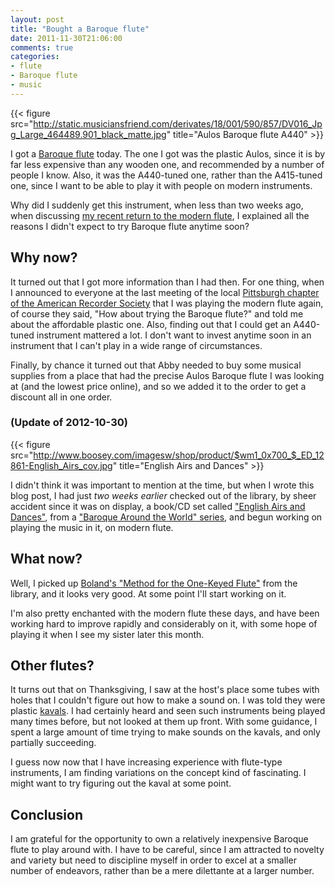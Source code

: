 ```yaml
---
layout: post
title: "Bought a Baroque flute"
date: 2011-11-30T21:06:00
comments: true
categories:
- flute
- Baroque flute
- music
---
```

{{< figure src="http://static.musiciansfriend.com/derivates/18/001/590/857/DV016_Jpg_Large_464489.901_black_matte.jpg" title="Aulos Baroque flute A440" >}}

I got a [Baroque flute](http://www.oldflutes.com/baroq.htm) today. The one I got was the plastic Aulos, since it is by far less expensive than any wooden one, and recommended by a number of people I know. Also, it was the A440-tuned one, rather than the A415-tuned one, since I want to be able to play it with people on modern instruments.

Why did I suddenly get this instrument, when less than two weeks ago, when discussing [my recent return to the modern flute](/blog/2011/11/17/flute-versus-recorder/), I explained all the reasons I didn't expect to try Baroque flute anytime soon?

<!--more-->

## Why now?

It turned out that I got more information than I had then. For one thing, when I announced to everyone at the last meeting of the local [Pittsburgh chapter of the American Recorder Society](http://www.andrew.cmu.edu/user/lukas/pcars/Welcome.html) that I was playing the modern flute again, of course they said, "How about trying the Baroque flute?" and told me about the affordable plastic one. Also, finding out that I could get an A440-tuned instrument mattered a lot. I don't want to invest anytime soon in an instrument that I can't play in a wide range of circumstances.

Finally, by chance it turned out that Abby needed to buy some musical supplies from a place that had the precise Aulos Baroque flute I was looking at (and the lowest price online), and so we added it to the order to get a discount all in one order.

### (Update of 2012-10-30)

{{< figure src="http://www.boosey.com/imagesw/shop/product/$wm1_0x700_$_ED_12861-English_Airs_cov.jpg" title="English Airs and Dances" >}}

I didn't think it was important to mention at the time, but when I wrote this blog post, I had just *two weeks earlier* checked out of the library, by sheer accident since it was on display, a book/CD set called ["English Airs and Dances"](http://www.boosey.com/shop/prod/Various-English-Airs-and-Dances-Baroque-Around-the-World-series-Book-CD/918892), from a ["Baroque Around the World" series](http://www.boosey.com/shop/prod/Various-English-Airs-and-Dances-Baroque-Around-the-World-series-Book-CD/918892), and begun working on playing the music in it, on modern flute.

## What now?

Well, I picked up [Boland's "Method for the One-Keyed Flute"](http://www.ucpress.edu/book.php?isbn=9780520214477) from the library, and it looks very good. At some point I'll start working on it.

I'm also pretty enchanted with the modern flute these days, and have been working hard to improve rapidly and considerably on it, with some hope of playing it when I see my sister later this month.

## Other flutes?

It turns out that on Thanksgiving, I saw at the host's place some tubes with holes that I couldn't figure out how to make a sound on. I was told they were plastic [kavals](http://en.wikipedia.org/wiki/Kaval). I had certainly heard and seen such instruments being played many times before, but not looked at them up front. With some guidance, I spent a large amount of time trying to make sounds on the kavals, and only partially succeeding.

I guess now now that I have increasing experience with flute-type instruments, I am finding variations on the concept kind of fascinating. I might want to try figuring out the kaval at some point.

## Conclusion

I am grateful for the opportunity to own a relatively inexpensive Baroque flute to play around with. I have to be careful, since I am attracted to novelty and variety but need to discipline myself in order to excel at a smaller number of endeavors, rather than be a mere dilettante at a larger number.
